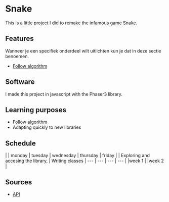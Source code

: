 # Snake
This is a little project I did to remake the infamous game Snake. 

## Features
Wanneer je een specifiek onderdeel wilt uitlichten kun je dat in deze sectie benoemen.

- [Follow algorithm](link)

## Software
I made this project in javascript with the Phaser3 library.

## Learning purposes 
- Follow algorithm
- Adapting quickly to new libraries 

## Schedule 

| | monday | tuesday | wednesday | thursday | friday |
| Exploring and accesing the library, | Writing classes | --- | --- | --- | --- |
|week 1 |
|week 2 |

## Sources

- [API](https://photonstorm.github.io/phaser3-docs/index.html)
